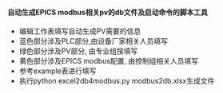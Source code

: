 #### 自动生成EPICS modbus相关pv的db文件及启动命令的脚本工具


- 编辑工作表填写自动生成PV需要的信息 
- 蓝色部分涉及PLC部分,由设备厂家相关人员填写 
- 绿色部分涉及PV部分, 由专业组按填写 
- 黄色部分涉及EPICS modbus配置, 由控制组相关人员填写 
- 参考example表进行填写
- 执行python excel2db4modbus.py modbus2db.xlsx生成文件

